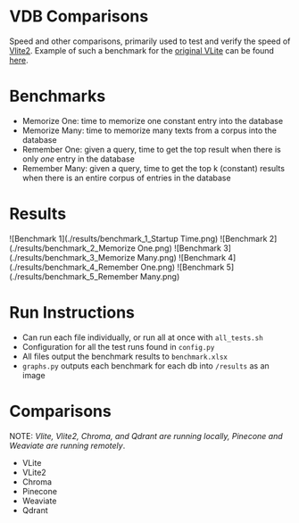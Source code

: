# VDB Comparisons
Speed and other comparisons, primarily used to test and verify the speed of [Vlite2](https://github.com/raydelvecchio/vlite-v2). Example of such a benchmark for the [original VLite](https://github.com/sdan/vlite) can be found [here](https://github.com/sdan/vlite/blob/master/tests/bench.py). 

# Benchmarks
* Memorize One: time to memorize one constant entry into the database
* Memorize Many: time to memorize many texts from a corpus into the database
* Remember One: given a query, time to get the top result when there is only *one* entry in the database
* Remember Many: given a query, time to get the top k (constant) results when there is an entire corpus of entries in the database

# Results
![Benchmark 1](./results/benchmark_1_Startup Time.png)
![Benchmark 2](./results/benchmark_2_Memorize One.png)
![Benchmark 3](./results/benchmark_3_Memorize Many.png)
![Benchmark 4](./results/benchmark_4_Remember One.png)
![Benchmark 5](./results/benchmark_5_Remember Many.png)


# Run Instructions
* Can run each file individually, or run all at once with `all_tests.sh`
* Configuration for all the test runs found in `config.py`
* All files output the benchmark results to `benchmark.xlsx`
* `graphs.py` outputs each benchmark for each db into `/results` as an image

# Comparisons
NOTE: *Vlite, Vlite2, Chroma, and Qdrant are running locally, Pinecone and Weaviate are running remotely*.
* VLite
* VLite2
* Chroma
* Pinecone
* Weaviate
* Qdrant
